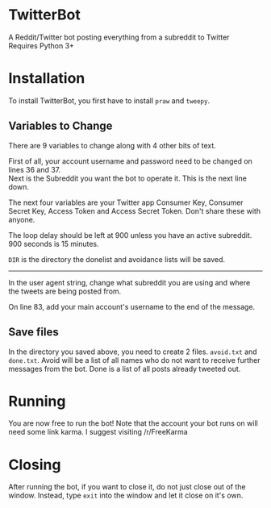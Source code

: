 # TwitterBot
A Reddit/Twitter bot posting everything from a subreddit to Twitter  
Requires Python 3+

# Installation
To install TwitterBot, you first have to install `praw` and `tweepy`.

## Variables to Change
There are 9 variables to change along with 4 other bits of text.

First of all, your account username and password need to be changed on lines 36 and 37.  
Next is the Subreddit you want the bot to operate it. This is the next line down.

The next four variables are your Twitter app Consumer Key, Consumer Secret Key, Access Token and Access Secret Token. Don't share these with anyone.

The loop delay should be left at 900 unless you have an active subreddit. 900 seconds is 15 minutes.

`DIR` is the directory the donelist and avoidance lists will be saved.

---
In the user agent string, change what subreddit you are using and where the tweets are being posted from.

On line 83, add your main account's username to the end of the message.

## Save files
In the directory you saved above, you need to create 2 files. `avoid.txt` and `done.txt`. Avoid will be a list of all names who do not want to receive further messages from the bot. Done is a list of all posts already tweeted out.

# Running
You are now free to run the bot! Note that the account your bot runs on will need some link karma. I suggest visiting /r/FreeKarma

# Closing
After running the bot, if you want to close it, do not just close out of the window. Instead, type `exit` into the window and let it close on it's own.
